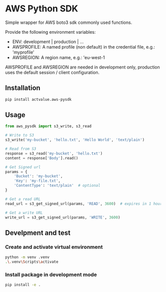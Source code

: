 # AWS Python SDK

Simple wrapper for AWS boto3 sdk commonly used functions.

Provide the following environment variables:

- ENV: development | production | ...
- AWSPROFILE: A named profile (non default) in the credential file, e.g.: 'myprofile'
- AWSREGION: A region name, e.g.: 'eu-west-1

AWSPROFILE and AWSREGION are needed in development only, production uses the default session / client configuration.

## Installation

```bash
pip install actvalue.aws-pysdk
```

## Usage

```python
from aws_pysdk import s3_write, s3_read

# Write to S3
s3_write('my-bucket', 'hello.txt', 'Hello World', 'text/plain')

# Read from S3
response = s3_read('my-bucket', 'hello.txt')
content = response['Body'].read()

# Get Signed url
params = {
    'Bucket': 'my-bucket',
    'Key': 'my-file.txt',
    'ContentType': 'text/plain'  # optional
}

# Get a read URL
read_url = s3_get_signed_url(params, 'READ', 3600)  # expires in 1 hour

# Get a write URL
write_url = s3_get_signed_url(params, 'WRITE', 3600)
```

## Develpment and test

### Create and activate virtual environment
```bash
python -m venv .venv
.\.venv\Scripts\activate
```

### Install package in development mode
```bash
pip install -e .
```